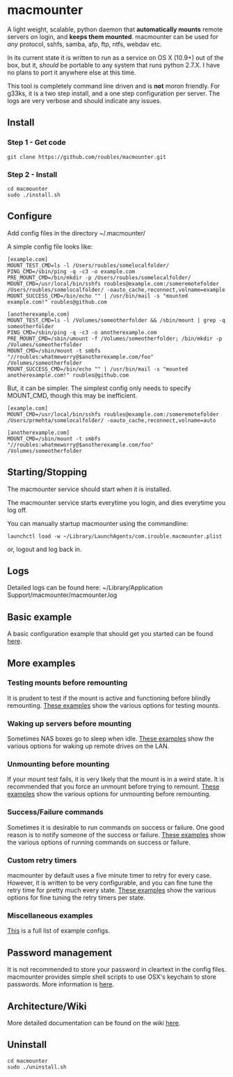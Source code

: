 # macmounter

A light weight, scalable, python daemon that **automatically mounts** remote servers on login, and **keeps them mounted**. macmounter can be used for *any* protocol, sshfs, samba, afp, ftp, ntfs, webdav etc. 

In its current state it is written to run as a service on OS X (10.9+) out of the box, but it, _should_ be portable to any system that runs python 2.7.X. I have no plans to port it anywhere else at this time.

This tool is completely command line driven and is **not** moron friendly. For g33ks, it is a two step install, and a one step configuration per server. The logs are very verbose and should indicate any issues.

## Install

### Step 1 - Get code
```
git clone https://github.com/roubles/macmounter.git
```

### Step 2 - Install
```
cd macmounter
sudo ./install.sh
```

## Configure
Add config files in the directory ~/.macmounter/

A simple config file looks like:
```
[example.com]
MOUNT_TEST_CMD=ls -l /Users/roubles/somelocalfolder/
PING_CMD=/sbin/ping -q -c3 -o example.com 
PRE_MOUNT_CMD=/bin/mkdir -p /Users/roubles/somelocalfolder/
MOUNT_CMD=/usr/local/bin/sshfs roubles@example.com:/someremotefolder /Users/roubles/somelocalfolder/ -oauto_cache,reconnect,volname=example
MOUNT_SUCCESS_CMD=/bin/echo "" | /usr/bin/mail -s "mounted example.com!" roubles@github.com

[anotherexample.com]
MOUNT_TEST_CMD=ls -l /Volumes/someotherfolder && /sbin/mount | grep -q someotherfolder
PING_CMD=/sbin/ping -q -c3 -o anotherexample.com
PRE_MOUNT_CMD=/sbin/umount -f /Volumes/someotherfolder; /bin/mkdir -p /Volumes/someotherfolder
MOUNT_CMD=/sbin/mount -t smbfs "//roubles:whatmeworry@$anotherexample.com/foo" /Volumes/someotherfolder
MOUNT_SUCCESS_CMD=/bin/echo "" | /usr/bin/mail -s "mounted anotherexample.com!" roubles@github.com
```

But, it can be simpler. The simplest config only needs to specify MOUNT_CMD, though this may be inefficient.
```
[example.com]
MOUNT_CMD=/usr/local/bin/sshfs roubles@example.com:/someremotefolder /Users/prmehta/somelocalfolder/ -oauto_cache,reconnect,volname=auto

[anotherexample.com]
MOUNT_CMD=/sbin/mount -t smbfs "//roubles:whatmeworry@$anotherexample.com/foo" /Volumes/someotherfolder
```

## Starting/Stopping

The macmounter service should start when it is installed. 

The macmounter service starts everytime you login, and dies everytime you log off. 

You can manually startup macmounter using the commandline:
```
launchctl load -w ~/Library/LaunchAgents/com.irouble.macmounter.plist
```

or, logout and log back in.

## Logs

Detailed logs can be found here: ~/Library/Application Support/macmounter/macmounter.log

## Basic example

A basic configuration example that should get you started can be found [here](https://github.com/roubles/macmounter/wiki/basic-example).

## More examples

### Testing mounts before remounting
It is prudent to test if the mount is active and functioning before blindly remounting. [These examples](https://github.com/roubles/macmounter/wiki/testing-mounts) show the various options for testing mounts.

### Waking up servers before mounting
Sometimes NAS boxes go to sleep when idle. [These examples](https://github.com/roubles/macmounter/wiki/wakeup-server-before-mounting) show the various options for waking up remote drives on the LAN. 

### Unmounting before mounting
If your mount test fails, it is very likely that the mount is in a weird state. It is recommended that you force an unmount before trying to remount. [These examples](https://github.com/roubles/macmounter/wiki/unmount-before-mount) show the various options for unmounting before remounting.

### Success/Failure commands
Sometimes it is desirable to run commands on success or failure. One good reason is to notify someone of the success or failure. [These examples](https://github.com/roubles/macmounter/wiki/status-notification-commands) show the various options of running commands on success or failure.

### Custom retry timers
macmounter by default uses a five minute timer to retry for every case. However, it is written to be very configurable, and you can fine tune the retry time for pretty much every state. [These examples](https://github.com/roubles/macmounter/wiki/configure-polling-intervals) show the various options for fine tuning the retry timers per state.

### Miscellaneous examples
[This](https://github.com/roubles/macmounter/wiki/Example-Configs) is a full list of example configs.

## Password management

It is not recommended to store your password in cleartext in the config files. macmounter provides simple shell scripts to use OSX's keychain to store passwords. More information is [here](https://github.com/roubles/macmounter/wiki/password-management).

## Architecture/Wiki

More detailed documentation can be found on the wiki [here](https://github.com/roubles/macmounter/wiki).

## Uninstall
```
cd macmounter
sudo ./uninstall.sh
```
